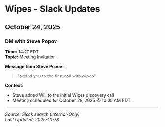 # Wipes - Slack Updates

## October 24, 2025

### DM with Steve Popov
**Time:** 14:27 EDT  
**Topic:** Meeting Invitation

**Message from Steve Popov:**
> "added you to the first call with wipes"

**Context:**
- Steve added Will to the initial Wipes discovery call
- Meeting scheduled for October 28, 2025 @ 10:30 AM EDT

---

*Source: Slack search (Internal-Only)*  
*Last Updated: 2025-10-28*

